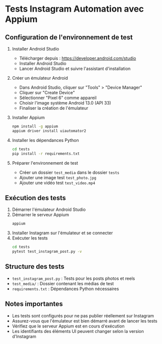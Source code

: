 # Tests Instagram Automation avec Appium

## Configuration de l'environnement de test

1. Installer Android Studio
   - Télécharger depuis : https://developer.android.com/studio
   - Installer Android Studio
   - Lancer Android Studio et suivre l'assistant d'installation

2. Créer un émulateur Android
   - Dans Android Studio, cliquer sur "Tools" > "Device Manager"
   - Cliquer sur "Create Device"
   - Sélectionner "Pixel 6" comme appareil
   - Choisir l'image système Android 13.0 (API 33)
   - Finaliser la création de l'émulateur

3. Installer Appium
   ```bash
   npm install -g appium
   appium driver install uiautomator2
   ```

4. Installer les dépendances Python
   ```bash
   cd tests
   pip install -r requirements.txt
   ```

5. Préparer l'environnement de test
   - Créer un dossier `test_media` dans le dossier `tests`
   - Ajouter une image test `test_photo.jpg`
   - Ajouter une vidéo test `test_video.mp4`

## Exécution des tests

1. Démarrer l'émulateur Android Studio
2. Démarrer le serveur Appium
   ```bash
   appium
   ```
3. Installer Instagram sur l'émulateur et se connecter
4. Exécuter les tests
   ```bash
   cd tests
   pytest test_instagram_post.py -v
   ```

## Structure des tests

- `test_instagram_post.py` : Tests pour les posts photos et reels
- `test_media/` : Dossier contenant les médias de test
- `requirements.txt` : Dépendances Python nécessaires

## Notes importantes

- Les tests sont configurés pour ne pas publier réellement sur Instagram
- Assurez-vous que l'émulateur est bien démarré avant de lancer les tests
- Vérifiez que le serveur Appium est en cours d'exécution
- Les identifiants des éléments UI peuvent changer selon la version d'Instagram